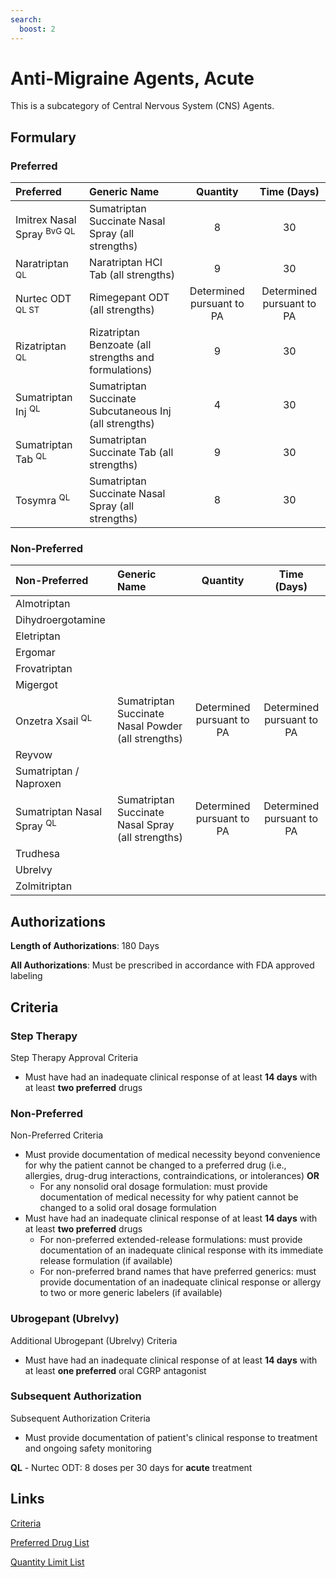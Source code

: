 ```yaml
---
search:
  boost: 2 
---
```


# Anti-Migraine Agents, Acute

This is a subcategory of Central Nervous System (CNS) Agents.

## Formulary

### Preferred

| Preferred                             | Generic Name                                           |         Quantity          |        Time (Days)        |
| :------------------------------------ | :----------------------------------------------------- | :-----------------------: | :-----------------------: |
| Imitrex Nasal Spray <sup>BvG QL</sup> | Sumatriptan Succinate Nasal Spray (all strengths)      |             8             |            30             |
| Naratriptan <sup>QL</sup>             | Naratriptan HCI Tab (all strengths)                    |             9             |            30             |
| Nurtec ODT <sup>QL ST</sup>           | Rimegepant ODT (all strengths)                         | Determined pursuant to PA | Determined pursuant to PA |
| Rizatriptan <sup>QL</sup>             | Rizatriptan Benzoate (all strengths and formulations)  |             9             |            30             |
| Sumatriptan Inj <sup>QL</sup>         | Sumatriptan Succinate Subcutaneous Inj (all strengths) |             4             |            30             |
| Sumatriptan Tab <sup>QL</sup>         | Sumatriptan Succinate Tab (all strengths)              |             9             |            30             |
| Tosymra <sup>QL</sup>                 | Sumatriptan Succinate Nasal Spray (all strengths)      |             8             |            30             |

### Non-Preferred

| Non-Preferred                         | Generic Name                                       |         Quantity          |        Time (Days)        |
| :------------------------------------ | :------------------------------------------------- | :-----------------------: | :-----------------------: |
| Almotriptan                           |                                                    |                           |                           |
| Dihydroergotamine                     |                                                    |                           |                           |
| Eletriptan                            |                                                    |                           |                           |
| Ergomar                               |                                                    |                           |                           |
| Frovatriptan                          |                                                    |                           |                           |
| Migergot                              |                                                    |                           |                           |
| Onzetra Xsail <sup>QL</sup>           | Sumatriptan Succinate Nasal Powder (all strengths) | Determined pursuant to PA | Determined pursuant to PA |
| Reyvow                                |                                                    |                           |                           |
| Sumatriptan / Naproxen                |                                                    |                           |                           |
| Sumatriptan Nasal Spray <sup>QL</sup> | Sumatriptan Succinate Nasal Spray (all strengths)  | Determined pursuant to PA | Determined pursuant to PA |
| Trudhesa                              |                                                    |                           |                           |
| Ubrelvy                               |                                                    |                           |                           |
| Zolmitriptan                          |                                                    |                           |                           |

## Authorizations

**Length of Authorizations**: 180 Days

**All Authorizations**: Must be prescribed in accordance with FDA approved labeling

## Criteria

### Step Therapy

Step Therapy Approval Criteria

- Must have had an inadequate clinical response of at least **14 days** with at least **two preferred** drugs

### Non-Preferred

Non-Preferred Criteria

- Must provide documentation of medical necessity beyond convenience for why the patient cannot be changed to a preferred drug (i.e., allergies, drug-drug interactions, contraindications, or intolerances) **OR**
    - For any nonsolid oral dosage formulation: must provide documentation of medical necessity for why patient cannot be changed to a solid oral dosage formulation
- Must have had an inadequate clinical response of at least **14 days** with at least **two preferred** drugs
    - For non-preferred extended-release formulations: must provide documentation of an inadequate clinical response with its immediate release formulation (if available)
    - For non-preferred brand names that have preferred generics: must provide documentation of an inadequate clinical response or allergy to two or more generic labelers (if available)

### Ubrogepant (Ubrelvy)

Additional Ubrogepant (Ubrelvy) Criteria

- Must have had an inadequate clinical response of at least **14 days** with at least **one preferred** oral CGRP antagonist 
### Subsequent Authorization

Subsequent Authorization Criteria

- Must provide documentation of patient's clinical response to treatment and ongoing safety monitoring

**QL** - Nurtec ODT: 8 doses per 30 days for **acute** treatment

## Links

[Criteria](https://pharmacy.medicaid.ohio.gov/sites/default/files/20230101_UPDL%20_Criteria_APPROVED.pdf#page=26)

[Preferred Drug List](https://pharmacy.medicaid.ohio.gov/sites/default/files/20230101_UPDL_APPROVED_12.13.22.pdf#page=13)

[Quantity Limit List](https://pharmacy.medicaid.ohio.gov/sites/default/files/20230101_Ohio_Medicaid_Quantity_Document_APPROVED.pdf)
